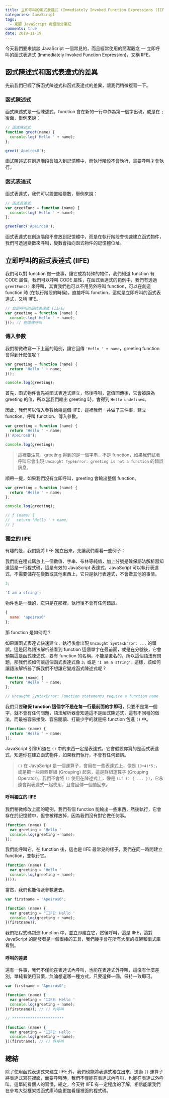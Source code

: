 ```yaml
---
title: 立即呼叫的函式表達式 (Immediately Invoked Function Expressions (IIFE)s)
categories: JavaScript
tags:
  - 克服 JavaScript 奇怪部分筆記
comments: true
date: 2019-11-19
---
```


今天我們要來談談 JavaScript 一個常見的，而且經常使用的簡潔觀念 — 立即呼叫的函式表達式 (Immediately Invoked Function Expression)，又稱 IIFE。

## 函式陳述式和函式表達式的差異

先前我們已經了解函式陳述式和函式表達式的差異，讓我們稍微複習一下。

### 函式陳述式

函式陳述式是一個陳述式，function 會在新的一行中作為第一個字出現，或是在 `;` 後面，舉例來說：

```JavaScript
// 函式陳述式
function greet(name) {
  console.log('Hello ' + name);
};

greet('Apeiros0');
```

函式陳述式在創造階段會加入到記憶體中，而執行階段不會執行，需要呼叫才會執行。

### 函式表達式

函式表達式，我們可以設置給變數，舉例來說：

```JavaScript
// 函式表達式
var greetFunc = function (name) {
  console.log('Hello ' + name);
};

greetFunc('Apeiros0');
```

函式表達式在創造階段不會放到記憶體中，而是在執行階段會快速建立函式物件，我們可透過變數來呼叫，變數會指向函式物件的記憶體位址。

## 立即呼叫的函式表達式 (IIFE)

我們可以對 function 做一些事，讓它成為特殊的物件，我們知道 function 有 CODE 屬性，我們可以呼叫 CODE 屬性，在函式表達式的範例中，我們有透過 `greetFunc()` 來呼叫，其實我們也可以不用另外呼叫 function，可以在創造 function 時 (在執行階段的時候)，直接呼叫 function，這就是立即呼叫的函式表達式，又稱 IIFE。

```JavaScript
// 立即呼叫的函式表達式 (IIFE)
var greeting = function (name) {
  console.log('Hello ' + name);
}(); // 在這裡呼叫
```

### 傳入參數

我們稍微改寫一下上面的範例，讓它回傳 `'Hello ' + name`，greeting function 會得到什麼值呢 ?

```JavaScript
var greeting = function (name) {
  return 'Hello ' + name;
}();

console.log(greeting);
```

首先，函式物件會先被函式表達式建立，然後呼叫，當值回傳後，它會被設為 greeting 的值，所以當我們輸出 greeting 時，會得到 `Hello undefined`。

因此，我們可以傳入參數給給這個 IIFE，這裡我們一共做了三件事，建立 function、呼叫 function、傳入參數。

```JavaScript
var greeting = function (name) {
  return 'Hello ' + name;
}('Apeiros0');

console.log(greeting);
```

> 這裡要注意，greeting 得到的是一個字串，不是 function，如果我們試著呼叫它會出現 `Uncaught TypeError: greeting is not a function` 的錯誤訊息。

順帶一提，如果我們沒有立即呼叫，greeting 會輸出整個 function。

```JavaScript
var greeting = function (name) {
  return 'Hello ' + name;
};

console.log(greeting);

// ƒ (name) {
//   return 'Hello ' + name;
// }
```

### 獨立的 IIFE

有趣的是，我們能將 IIFE 獨立出來，先讓我們看看一些例子：

我們能在程式碼放上一個數值、字串、布林等純值，加上分號是確保語法解析器知道這是一行程式碼，這是有效的 JavaScript 表達式，JavaScript 可以執行表達式，不需要儲存在變數或其他東西上，它只是執行表達式，不會做其他的事情。

```JavaScript
3;

'I am a string';
```

物件也是一樣的，它只是在那裡，執行後不會有任何錯誤。

```JavaScript
{
  name: 'apeiros0'
};
```

那 function 是如何呢 ?

如果讓函式表達式快速建立，執行後會出現 `Uncaught SyntaxError: ...` 的錯誤，這是因為語法解析器看到 function 這個單字在最前面，或是在分號後，它會預期這是函式陳述式，要有 function 的名稱，不能是匿名的，所以這個語法有問題，那我們該如何讓這個函式表達式像 `3;` 或是 `'I am a string';` 這樣，該如何讓語法解析器了解我們不想讓它變成函式陳述式呢 ?

```JavaScript
function (name) {
  return 'Hello ' + name;
};

// Uncaught SyntaxError: Function statements require a function name
```

我們只要**確保 function 這個字不是在每一行最前面的字即可**，只要不是第一個字，就不會有任何問題，語法解析器會知道這不是函式陳述式，這有不同種的做法，而最被容易接受、容易閱讀、打最少字的就是把 function 包進 `()` 中。

```JavaScript
(function (name) {
  return 'Hello ' + name;
});
```

JavaScript 引擎知道在 `()` 中的東西一定是表達式，它會假設你寫的是函式表達式，知道你在建立函式物件，如果我們執行，不會有任何錯誤。

> `()` 在 JavaScript 是一個運算子，會用在一些表達式上，像是 `(3+4)*5;`，或是把一些東西群組 (Grouping) 起來，這是群組運算子 (Grouping Operator)，我們不會將 `()` 使用在陳述式上，像是 `(if () { ... })`，它永遠會與表達式一起使用，且會回傳一個值回來。

#### 呼叫獨立的 IIFE

我們稍微修改上面的範例，我們有個 function 能輸出一些東西，然後執行，它會存在於記憶體中，但會被釋放掉，因為我們沒有對它做任何事。

```JavaScript
(function (name) {
  var greeting = 'Hello '
  console.log(greeting + name);
});
```

我們能呼叫它，在 function 後，這也是 IIFE 最常見的樣子，我們在同一時間建立 function，並執行它。

```JavaScript
(function (name) {
  var greeting = 'Hello '
  console.log(greeting + name);
}());
```

當然，我們也能傳遞參數進去。

```JavaScript
var firstname = 'Apeiros0';

(function (name) {
  var greeting = 'IIFE: Hello '
  console.log(greeting + name);
}(firstname));
```

我們把程式碼包進 function 中，並立即建立它，然後呼叫，這是 IIFE，這對 JavaScript 的開發者是一個很棒的工具，我們幾乎會在所有大型的框架和函式庫看到。

#### 呼叫的差異

還有一件事，我們不僅能在表達式內呼叫，也能在表達式外呼叫，這沒有什麼差別，單純看使用習慣，無論想選哪一種方式，只要選擇一個，保持一致即可。

```JavaScript
var firstname = 'Apeiros0';

(function (name) {
  var greeting = 'IIFE: Hello '
  console.log(greeting + name);
}(firstname)); // () 內呼叫

// ***********************

(function (name) {
  var greeting = 'IIFE: Hello '
  console.log(greeting + name);
})(firstname); // () 外呼叫
```

## 總結

除了使用函式表達式來建立 IIFE 外，我們也能將表達式獨立出來，透過 `()` 運算子將表達式寫在裡面，而要呼叫時，我們不僅能在表達式內呼叫，也能在表達式外呼叫，這單純看個人的習慣，總之，今天對 IIFE 有一定程度的了解，相信能讓我們在參考大型框架或函式庫時能更加看懂裡面的程式碼。
